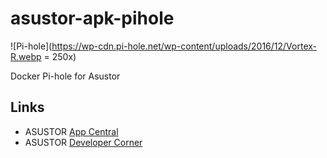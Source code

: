 # asustor-apk-pihole
 
![Pi-hole](https://wp-cdn.pi-hole.net/wp-content/uploads/2016/12/Vortex-R.webp = 250x)

Docker Pi-hole for Asustor

## Links

* ASUSTOR [App Central](http://www.asustor.com/apps?lan=en)
* ASUSTOR [Developer Corner](http://developer.asustor.com/)